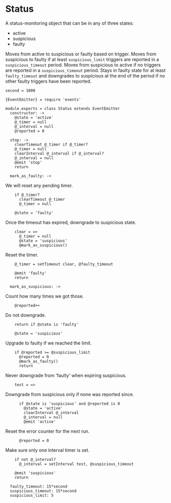 Status
======

A status-monitoring object that can be in any of three states:
- active
- suspicious
- faulty

Moves from active to suspicious or faulty based on trigger.
Moves from suspicious to faulty if at least `suspicious_limit` triggers are reported in a `suspicious_timeout` period.
Moves from suspicious to active if no triggers are reported in a `suspicious_timeout` period.
Stays in faulty state for at least `faulty_timeout` and downgrades to suspicious at the end of the period if no other faulty triggers have been reported.

    second = 1000

    {EventEmitter} = require 'events'

    module.exports = class Status extends EventEmitter
      constructor: ->
        @state = 'active'
        @_timer = null
        @_interval = null
        @reported = 0

      stop: ->
        clearTimeout @_timer if @_timer?
        @_timer = null
        clearInterval @_interval if @_interval?
        @_interval = null
        @emit 'stop'
        return

      mark_as_faulty: ->

We will reset any pending timer.

        if @_timer?
          clearTimeout @_timer
          @_timer = null

        @state = 'faulty'

Once the timeout has expired, downgrade to suspicious state.

        clear = =>
          @_timer = null
          @state = 'suspicious'
          @mark_as_suspicious()

Reset the timer.

        @_timer = setTimeout clear, @faulty_timeout

        @emit 'faulty'
        return

      mark_as_suspicious: ->

Count how many times we got those.

        @reported++

Do not downgrade.

        return if @state is 'faulty'

        @state = 'suspicious'

Upgrade to faulty if we reached the limit.

        if @reported >= @suspicious_limit
          @reported = 0
          @mark_as_faulty()
          return

Never downgrade from 'faulty' when expiring suspicious.

        test = =>

Downgrade from suspicious only if none was reported since.

          if @state is 'suspicious' and @reported is 0
            @state = 'active'
            clearInterval @_interval
            @_interval = null
            @emit 'active'

Reset the error counter for the next run.

          @reported = 0

Make sure only one interval timer is set.

        if not @_interval?
          @_interval = setInterval test, @suspicious_timeout

        @emit 'suspicious'
        return

      faulty_timeout: 15*second
      suspicious_timeout: 15*second
      suspicious_limit: 5
